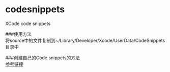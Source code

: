 # codesnippets
XCode code snippets

###使用方法  
将source中的文件复制到~/Library/Developer/Xcode/UserData/CodeSnippets目录中  

###创建自己的Code snippets的方法  
[参考链接](http://www.cocoachina.com/industry/20130604/6336.html)  